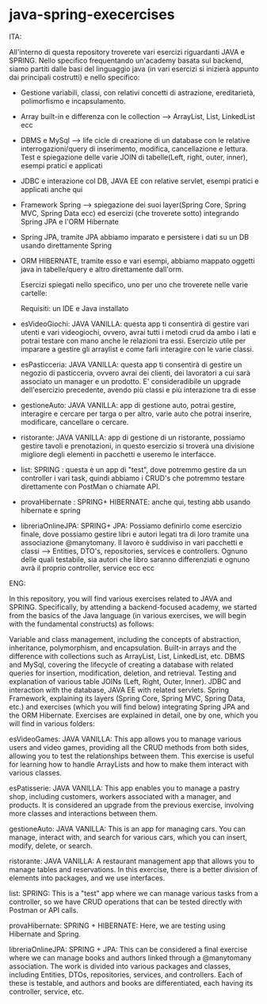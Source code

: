 # java-spring-execercises


ITA:

All'interno di questa repository troverete vari esercizi riguardanti JAVA e SPRING.
Nello specifico frequentando un'academy basata sul backend, siamo partiti dalle basi del linguaggio java (in vari esercizi si inizierà appunto dai principali costrutti) e nello specifico:

- Gestione variabili, classi, con relativi concetti di astrazione, ereditarietà, polimorfismo e incapsulamento.
- Array built-in e differenza con le collection --> ArrayList, List, LinkedList ecc
- DBMS e MySql --> life cicle di creazione di un database con le relative interrogazioni/query di inserimento, modifica, cancellazione e lettura.
  Test e spiegazione delle varie JOIN di tabelle(Left, right, outer, inner), esempi pratici e applicati
- JDBC e interazione col DB, JAVA EE con relative servlet, esempi pratici e applicati anche qui
- Framework Spring  --> spiegazione dei suoi layer(Spring Core, Spring MVC, Spring Data ecc) ed esercizi (che troverete sotto) integrando Spring JPA e l'ORM Hibernate
- Spring JPA, tramite JPA abbiamo imparato e persistere i dati su un DB usando direttamente Spring
- ORM HIBERNATE, tramite esso e vari esempi, abbiamo mappato oggetti java in tabelle/query e altro direttamente dall'orm.

  
  Esercizi spiegati nello specifico, uno per uno che troverete nelle varie cartelle:

  Requisiti: un IDE e Java installato

- esVideoGiochi: JAVA VANILLA: questa app ti consentirà di gestire vari utenti e vari videogiochi, ovvero, avrai tutti i metodi crud da ambo i lati
  e potrai testare con mano anche le relazioni tra essi.
  Esercizio utile per imparare a gestire gli arraylist e come farli interagire con le varie classi.

- esPasticceria: JAVA VANILLA: questa app ti consentirà di gestire un negozio di pasticceria, ovvero avrai dei clienti, dei lavoratori a cui sarà associato un manager e un prodotto.
  E' consideradibile un upgrade dell'esercizio precedente, avendo più classi e più interazione tra di esse

- gestioneAuto: JAVA VANILLA: app di gestione auto, potrai gestire, interagire e cercare per targa o per altro, varie auto che potrai inserire, modificare, cancellare o cercare.

- ristorante: JAVA VANILLA: app di gestione di un ristorante, possiamo gestire tavoli e prenotazioni, in questo esercizio si troverà una divisione migliore degli elementi
  in pacchetti e useremo le interfacce.

- list: SPRING : questa è un app di "test", dove potremmo gestire da un controller i vari task, quindi abbiamo i CRUD's che potremmo testare
  direttamente con PostMan o chiamate API.

- provaHibernate : SPRING+ HIBERNATE: anche qui, testing abb usando hibernate e spring

- libreriaOnlineJPA: SPRING+ JPA: Possiamo definirlo come esercizio finale, dove possiamo gestire libri e autori legati tra di loro tramite una associazione @manytomany.
  Il lavoro è suddiviso in vari pacchetti e classi --> Entities, DTO's, repositories, services e controllers.
  Ognuno delle quali testabile, sia autori che libro saranno differenziati e ognuno avrà il proprio controller, service ecc ecc


ENG:

In this repository, you will find various exercises related to JAVA and SPRING. Specifically, by attending a backend-focused academy, we started from the basics of the Java language (in various exercises, we will begin with the fundamental constructs) as follows:

Variable and class management, including the concepts of abstraction, inheritance, polymorphism, and encapsulation.
Built-in arrays and the difference with collections such as ArrayList, List, LinkedList, etc.
DBMS and MySql, covering the lifecycle of creating a database with related queries for insertion, modification, deletion, and retrieval. Testing and explanation of various table JOINs (Left, Right, Outer, Inner).
JDBC and interaction with the database, JAVA EE with related servlets.
Spring Framework, explaining its layers (Spring Core, Spring MVC, Spring Data, etc.) and exercises (which you will find below) integrating Spring JPA and the ORM Hibernate.
Exercises are explained in detail, one by one, which you will find in various folders:

esVideoGames: JAVA VANILLA: This app allows you to manage various users and video games, providing all the CRUD methods from both sides, allowing you to test the relationships between them. This exercise is useful for learning how to handle ArrayLists and how to make them interact with various classes.

esPatisserie: JAVA VANILLA: This app enables you to manage a pastry shop, including customers, workers associated with a manager, and products. It is considered an upgrade from the previous exercise, involving more classes and interactions between them.

gestioneAuto: JAVA VANILLA: This is an app for managing cars. You can manage, interact with, and search for various cars, which you can insert, modify, delete, or search.

ristorante: JAVA VANILLA: A restaurant management app that allows you to manage tables and reservations. In this exercise, there is a better division of elements into packages, and we use interfaces.

list: SPRING: This is a "test" app where we can manage various tasks from a controller, so we have CRUD operations that can be tested directly with Postman or API calls.

provaHibernate: SPRING + HIBERNATE: Here, we are testing using Hibernate and Spring.

libreriaOnlineJPA: SPRING + JPA: This can be considered a final exercise where we can manage books and authors linked through a @manytomany association. The work is divided into various packages and classes, including Entities, DTOs, repositories, services, and controllers. Each of these is testable, and authors and books are differentiated, each having its controller, service, etc.


